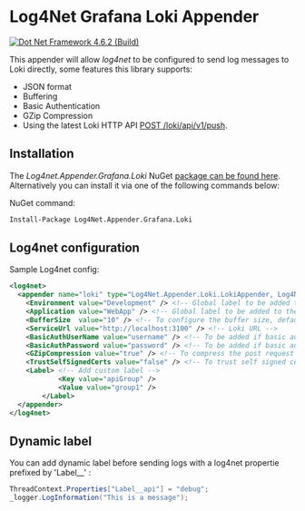 # Log4Net Grafana Loki Appender

[![Dot Net Framework 4.6.2 (Build)](https://github.com/gabrielcerutti/log4net.Appender.Loki/actions/workflows/netframework.build.yml/badge.svg)](https://github.com/gabrielcerutti/log4net.Appender.Loki/actions/workflows/netframework.build.yml)

This appender will allow *log4net* to be configured to send log messages to Loki directly, some features this library supports:

 - JSON format
 - Buffering
 - Basic Authentication
 - GZip Compression
 - Using the latest Loki HTTP API [POST /loki/api/v1/push](https://grafana.com/docs/loki/latest/api/#push-log-entries-to-loki).

## Installation

The *Log4net.Appender.Grafana.Loki* NuGet [package can be found here](https://www.nuget.org/packages/Log4net.Appender.Grafana.Loki/). Alternatively you can install it via one of the following commands below:

NuGet command:
```bash
Install-Package Log4Net.Appender.Grafana.Loki
```

## Log4net configuration

Sample Log4net config:

```xml
<log4net>
  <appender name="loki" type="Log4Net.Appender.Loki.LokiAppender, Log4Net.Appender.Grafana.Loki">
    <Environment value="Development" /> <!-- Global label to be added to the log stream -->
    <Application value="WebApp" /> <!-- Global label to be added to the log stream -->
    <BufferSize  value="10" /> <!-- To configure the buffer size, default: 512 -->
    <ServiceUrl value="http://localhost:3100" /> <!-- Loki URL -->
    <BasicAuthUserName value="username" /> <!-- To be added if basic authent enabled  -->
    <BasicAuthPassword value="password" /> <!-- To be added if basic authent enabled  -->
    <GZipCompression value="true" /> <!-- To compress the post request using GZip compression -->
    <TrustSelfSignedCerts value="false" /> <!-- To trust self signed certificates. Default: false -->
    <Label> <!-- Add custom label -->
			<Key value="apiGroup" />
			<Value value="group1" />
		</Label>
  </appender>
</log4net>
```

## Dynamic label

You can add dynamic label before sending logs with a log4net propertie prefixed by 'Label__' :

```cs
ThreadContext.Properties["Label__api"] = "debug";
_logger.LogInformation("This is a message");
```